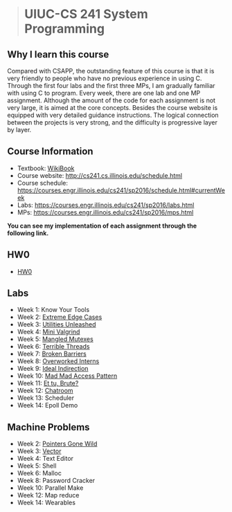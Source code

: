 ># UIUC-CS 241 System Programming

## Why I learn this course

Compared with CSAPP, the outstanding feature of this course is that it is very friendly to people who have no previous experience in using C. Through the first four labs and the first three MPs, I am  gradually  familiar with using C to program. Every week, there are one lab and one MP assignment. Although the amount of the code for each assignment is not very large, it is aimed at the core concepts. Besides the course website is equipped with very detailed guidance instructions. The logical connection between the projects is very strong, and the difficulty is progressive layer by layer. 

## Course Information

* Textbook: [WikiBook](https://github.com/angrave/SystemProgramming/wiki)
* Course website: <http://cs241.cs.illinois.edu/schedule.html>
* Course schedule: https://courses.engr.illinois.edu/cs241/sp2016/schedule.html#currentWeek
* Labs: <https://courses.engr.illinois.edu/cs241/sp2016/labs.html>
* MPs: <https://courses.engr.illinois.edu/cs241/sp2016/mps.html>

**You can see my implementation of each assignment through the following link.**

## HW0

* [HW0](https://github.com/zyq2652192993zyq/UIUC-CS-241-System-Programming/blob/master/HW0/HW0.md)

## Labs

* Week 1: Know Your Tools
* Week 2: [Extreme Edge Cases](https://github.com/zyq2652192993zyq/UIUC-CS-241-System-Programming/tree/master/Lab/Extreme_Edge_Cases)
* Week 3: [Utilities Unleashed](https://github.com/zyq2652192993zyq/UIUC-CS-241-System-Programming/tree/master/Lab/Utilities_Unleashed)
* Week 4: [Mini Valgrind](https://github.com/zyq2652192993zyq/UIUC-CS-241-System-Programming/tree/master/Lab/miniValgrind)
* Week 5: [Mangled Mutexes](https://github.com/zyq2652192993zyq/UIUC-CS-241-System-Programming/tree/master/Lab/Mangled_Mutexes)
* Week 6: [Terrible Threads](https://github.com/zyq2652192993zyq/UIUC-CS-241-System-Programming/tree/master/Lab/Terrible_Threads)
* Week 7: [Broken Barriers](https://github.com/zyq2652192993zyq/UIUC-CS-241-System-Programming/tree/master/Lab/Broken_Barriers)
* Week 8: [Overworked Interns](https://github.com/zyq2652192993zyq/UIUC-CS-241-System-Programming/tree/master/Lab/Overworked_Interns)
* Week 9: [Ideal Indirection](https://github.com/zyq2652192993zyq/UIUC-CS-241-System-Programming/tree/master/Lab/Ideal_Indirection)
* Week 10: [Mad Mad Access Pattern](https://github.com/zyq2652192993zyq/UIUC-CS-241-System-Programming/tree/master/Lab/Mad_Mad_Access_Pattern)
* Week 11: [Et tu, Brute?](https://github.com/zyq2652192993zyq/UIUC-CS-241-System-Programming/tree/master/Lab/Et_tu_Brute)
* Week 12: [Chatroom](https://github.com/zyq2652192993zyq/UIUC-CS-241-System-Programming/tree/master/Lab/Chatroom)
* Week 13: Scheduler
* Week 14: Epoll Demo

## Machine Problems

* Week 2: [Pointers Gone Wild](https://github.com/zyq2652192993zyq/UIUC-CS-241-System-Programming/tree/master/MP/Pointers_Gone_Wild)
* Week 3: [Vector](https://github.com/zyq2652192993zyq/UIUC-CS-241-System-Programming/tree/master/MP/Vector)
* Week 4: Text Editor
* Week 5: Shell
* Week 6: Malloc
* Week 8: Password Cracker
* Week 10: Parallel Make
* Week 12: Map reduce
* Week 14: Wearables



